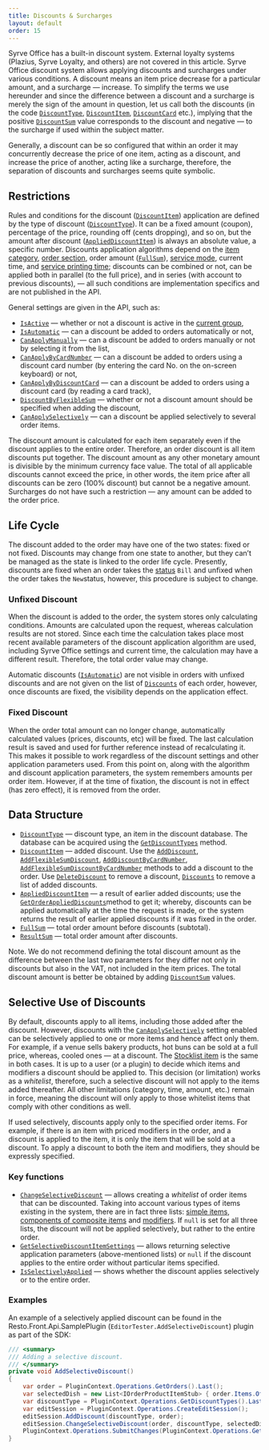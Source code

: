 ```yaml
---
title: Discounts & Surcharges
layout: default
order: 15
---
```

Syrve Office has a built-in discount system. External loyalty systems (Plazius, Syrve Loyalty, and others) are not covered in this article. Syrve Office discount system allows applying discounts and surcharges under various conditions. A discount means an item price decrease for a particular amount, and a surcharge — increase. To simplify the terms we use hereunder and since the difference between a discount and a surcharge is merely the sign of the amount in question, let us call both the discounts (in the code [`DiscountType`](https://syrve.github.io/front.api.sdk/v6/html/T_Resto_Front_Api_Data_Orders_IDiscountType.htm), [`DiscountItem`](https://syrve.github.io/front.api.sdk/v6/html/T_Resto_Front_Api_Data_Orders_IDiscountItem.htm), [`DiscountCard`](https://syrve.github.io/front.api.sdk/v6/html/T_Resto_Front_Api_Data_Orders_IDiscountCard.htm) etc.), implying that the positive [`DiscountSum`](https://syrve.github.io/front.api.sdk/v6/html/P_Resto_Front_Api_Data_Orders_IAppliedDiscountItem_DiscountSum.htm) value corresponds to the discount and negative — to the surcharge if used within the subject matter.

Generally, a discount can be so configured that within an order it may concurrently decrease the price of one item, acting as a discount, and increase the price of another, acting like a surcharge, therefore, the separation of discounts and surcharges seems quite symbolic.

## Restrictions ##
Rules and conditions for the discount ([`DiscountItem`](https://syrve.github.io/front.api.sdk/v6/html/T_Resto_Front_Api_Data_Orders_IDiscountItem.htm)) application are defined by the type of discount ([`DiscountType`](https://syrve.github.io/front.api.sdk/v6/html/T_Resto_Front_Api_Data_Orders_IDiscountType.htm)). It can be a fixed amount (coupon), percentage of the price, rounding off (cents dropping), and so on, but the amount after discount ([`AppliedDiscountItem`](https://syrve.github.io/front.api.sdk/v6/html/T_Resto_Front_Api_Data_Orders_IAppliedDiscountItem.htm)) is always an absolute value, a specific number. Discounts application algorithms depend on the [item category](https://syrve.github.io/front.api.sdk/v6/html/P_Resto_Front_Api_Data_Assortment_IProduct_Category.htm), [order section](https://syrve.github.io/front.api.sdk/v6/html/T_Resto_Front_Api_Data_Organization_Sections_IRestaurantSection.htm), order amount ([`FullSum`](https://syrve.github.io/front.api.sdk/v6/html/P_Resto_Front_Api_Data_Orders_IOrder_FullSum.htm)), [service mode](https://syrve.github.io/front.api.sdk/v6/html/T_Resto_Front_Api_Data_Organization_OrderServiceType.htm), current time, and [service printing time](https://syrve.github.io/front.api.sdk/v6/html/P_Resto_Front_Api_Data_Orders_IOrderRootItem_PrintTime.htm); discounts can be combined or not, can be applied both in parallel (to the full price), and in series (with account to previous discounts), — all such conditions are implementation specifics and are not published in the API.

General settings are given in the API, such as:

- [`IsActive`](https://syrve.github.io/front.api.sdk/v6/html/P_Resto_Front_Api_Data_Orders_IDiscountType_IsActive.htm) — whether or not a discount is active in the [current group](https://syrve.github.io/front.api.sdk/v6/html/M_Resto_Front_Api_IOperationService_GetHostTerminalsGroup.htm),
- [`IsAutomatic`](https://syrve.github.io/front.api.sdk/v6/html/P_Resto_Front_Api_Data_Orders_IDiscountType_IsAutomatic.htm) — can a discount be added to orders automatically or not,
- [`CanApplyManually`](https://syrve.github.io/front.api.sdk/v6/html/P_Resto_Front_Api_Data_Orders_IDiscountType_CanApplyManually.htm) — can a discount be added to orders manually or not by selecting it from the list,
- [`CanApplyByCardNumber`](https://syrve.github.io/front.api.sdk/v6/html/P_Resto_Front_Api_Data_Orders_IDiscountType_CanApplyByCardNumber.htm) — can a discount be added to orders using a discount card number (by entering the card No. on the on-screen keyboard) or not,
- [`CanApplyByDiscountCard`](https://syrve.github.io/front.api.sdk/v6/html/P_Resto_Front_Api_Data_Orders_IDiscountType_CanApplyByDiscountCard.htm) — can a discount be added to orders using a discount card (by reading a card track),
- [`DiscountByFlexibleSum`](https://syrve.github.io/front.api.sdk/v6/html/P_Resto_Front_Api_Data_Orders_IDiscountType_DiscountByFlexibleSum.htm) — whether or not a discount amount should be specified when adding the discount,
- [`CanApplySelectively`](https://syrve.github.io/front.api.sdk/v6/html/P_Resto_Front_Api_Data_Orders_IDiscountType_CanApplySelectively.htm) — can a discount be applied selectively to several order items.

The discount amount is calculated for each item separately even if the discount applies to the entire order. Therefore, an order discount is all item discounts put together. The discount amount as any other monetary amount is divisible by the minimum currency face value. The total of all applicable discounts cannot exceed the price, in other words, the item price after all discounts can be zero (100% discount) but cannot be a negative amount. Surcharges do not have such a restriction — any amount can be added to the order price.

## Life Cycle ##
The discount added to the order may have one of the two states: fixed or not fixed. Discounts may change from one state to another, but they can’t be managed as the state is linked to the order life cycle. Presently, discounts are fixed when an order takes the [status](https://syrve.github.io/front.api.sdk/v6/html/P_Resto_Front_Api_Data_Orders_IOrder_Status.htm) `Bill` and unfixed when the order takes the `New`status, however, this procedure is subject to change.

### Unfixed Discount ###
When the discount is added to the order, the system stores only calculating conditions. Amounts are calculated upon the request, whereas calculation results are not stored. Since each time the calculation takes place most recent available parameters of the discount application algorithm are used, including Syrve Office settings and current time, the calculation may have a different result. Therefore, the total order value may change.

Automatic discounts ([`IsAutomatic`](https://syrve.github.io/front.api.sdk/v6/html/P_Resto_Front_Api_Data_Orders_IDiscountType_IsAutomatic.htm)) are not visible in orders with unfixed discounts and are not given on the list of [`Discounts`](https://syrve.github.io/front.api.sdk/v6/html/P_Resto_Front_Api_Data_Orders_IOrder_Discounts.htm) of each order, however, once discounts are fixed, the visibility depends on the application effect.

### Fixed Discount ###
When the order total amount can no longer change, automatically calculated values (prices, discounts, etc) will be fixed. The last calculation result is saved and used for further reference instead of recalculating it. This makes it possible to work regardless of the discount settings and other application parameters used. From this point on, along with the algorithm and discount application parameters, the system remembers amounts per order item. However, if at the time of fixation, the discount is not in effect (has zero effect), it is removed from the order.

## Data Structure ##
- [`DiscountType`](https://syrve.github.io/front.api.sdk/v6/html/T_Resto_Front_Api_Data_Orders_IDiscountType.htm) —  discount type, an item in the discount database. The database can be acquired using the [`GetDiscountTypes`](https://syrve.github.io/front.api.sdk/v6/html/M_Resto_Front_Api_IOperationService_GetDiscountTypes.htm) method.
- [`DiscountItem`](https://syrve.github.io/front.api.sdk/v6/html/T_Resto_Front_Api_Data_Orders_IDiscountItem.htm) — added discount. Use the [`AddDiscount`](https://syrve.github.io/front.api.sdk/v6/html/M_Resto_Front_Api_Editors_IEditSession_AddDiscount.htm), [`AddFlexibleSumDiscount`](https://syrve.github.io/front.api.sdk/v6/html/M_Resto_Front_Api_Editors_IEditSession_AddFlexibleSumDiscount.htm), [`AddDiscountByCardNumber`](https://syrve.github.io/front.api.sdk/v6/html/M_Resto_Front_Api_Editors_IEditSession_AddDiscountByCardNumber.htm), [`AddFlexibleSumDiscountByCardNumber`](https://syrve.github.io/front.api.sdk/v6/html/M_Resto_Front_Api_Editors_IEditSession_AddFlexibleSumDiscountByCardNumber.htm) methods to add a discount to the order.
Use [`DeleteDiscount`](https://syrve.github.io/front.api.sdk/v6/html/M_Resto_Front_Api_Editors_IEditSession_DeleteDiscount.htm) to remove a discount, [`Discounts`](https://syrve.github.io/front.api.sdk/v6/html/P_Resto_Front_Api_Data_Orders_IOrder_Discounts.htm) to remove a list of added discounts.
- [`AppliedDiscountItem`](https://syrve.github.io/front.api.sdk/v6/html/T_Resto_Front_Api_Data_Orders_IAppliedDiscountItem.htm) — a result of earlier added discounts; use the [`GetOrderAppliedDiscounts`](https://syrve.github.io/front.api.sdk/v6/html/M_Resto_Front_Api_IOperationService_GetOrderAppliedDiscounts.htm)method to get it; whereby, discounts can be applied automatically at the time the request is made, or the system returns the result of earlier applied discounts if it was fixed in the order.
- [`FullSum`](https://syrve.github.io/front.api.sdk/v6/html/P_Resto_Front_Api_Data_Orders_IOrder_FullSum.htm) — total order amount before discounts (subtotal).
- [`ResultSum`](https://syrve.github.io/front.api.sdk/v6/html/P_Resto_Front_Api_Data_Orders_IOrder_ResultSum.htm) — total order amount after discounts.

Note. We do not recommend defining the total discount amount as the difference between the last two parameters for they differ not only in discounts but also in the VAT, not included in the item prices. The total discount amount is better be obtained by adding [`DiscountSum`](https://syrve.github.io/front.api.sdk/v6/html/P_Resto_Front_Api_Data_Orders_IAppliedDiscountItem_DiscountSum.htm) values.


## Selective Use of Discounts ##
By default, discounts apply to all items, including those added after the discount. However, discounts with the [`CanApplySelectively`](https://syrve.github.io/front.api.sdk/v6/html/P_Resto_Front_Api_Data_Orders_IDiscountType_CanApplySelectively.htm) setting enabled can be selectively applied to one or more items and hence affect only them. For example, if a venue sells bakery products, hot buns can be sold at a full price, whereas, cooled ones — at a discount. The [Stocklist item](https://syrve.github.io/front.api.sdk/v6/html/T_Resto_Front_Api_Data_Assortment_IProduct.htm) is the same in both cases. It is up to a user (or a plugin) to decide which items and modifiers a discount should be applied to. This decision (or limitation) works as a *whitelist*, therefore, such a selective discount will not apply to the items added thereafter. All other limitations (category, time, amount, etc.) remain in force, meaning the discount will only apply to those whitelist items that comply with other conditions as well.

If used selectively, discounts apply only to the specified order items. For example, if there is an item with priced modifiers in the order, and a discount is applied to the item, it is only the item that will be sold at a discount. To apply a discount to both the item and modifiers, they should be expressly specified.

### Key functions ###

- [`ChangeSelectiveDiscount`](https://syrve.github.io/front.api.sdk/v6/html/M_Resto_Front_Api_Editors_IEditSession_ChangeSelectiveDiscount.htm) — allows creating a *whitelist* of order items that can be discounted. Taking into account various types of items existing in the system, there are in fact three lists:  [simple items](https://syrve.github.io/front.api.sdk/v6/html/T_Resto_Front_Api_Data_Orders_IOrderProductItem.htm), [components of composite items](https://syrve.github.io/front.api.sdk/v6/html/T_Resto_Front_Api_Data_Orders_IOrderCompoundItemComponent.htm) and [modifiers](https://syrve.github.io/front.api.sdk/v6/html/T_Resto_Front_Api_Data_Orders_IOrderModifierItem.htm).
If `null` is set for all three lists, the discount will not be applied selectively, but rather to the entire order.
- [`GetSelectiveDiscountItemSettings`](https://syrve.github.io/front.api.sdk/v6/html/M_Resto_Front_Api_IOperationService_GetSelectiveDiscountItemSettings.htm) — allows returning selective application parameters (above-mentioned lists) or `null` if the discount applies to the entire order without particular items specified.
- [`IsSelectivelyApplied`](https://syrve.github.io/front.api.sdk/v6/html/P_Resto_Front_Api_Data_Orders_IDiscountItem_IsSelectivelyApplied.htm) — shows whether the discount applies selectively or to the entire order.

### Examples ###
An example of a selectively applied discount can be found in the Resto.Front.Api.SamplePlugin (`EditorTester.AddSelectiveDiscount`) plugin as part of the SDK:

```cs
/// <summary>
/// Adding a selective discount.
/// </summary>
private void AddSelectiveDiscount()
{
    var order = PluginContext.Operations.GetOrders().Last();
    var selectedDish = new List<IOrderProductItemStub> { order.Items.OfType<IOrderProductItem>().Last() };
    var discountType = PluginContext.Operations.GetDiscountTypes().Last(x => !x.Deleted && x.IsActive && x.CanApplySelectively);
    var editSession = PluginContext.Operations.CreateEditSession();
    editSession.AddDiscount(discountType, order);
    editSession.ChangeSelectiveDiscount(order, discountType, selectedDish, null, null);
    PluginContext.Operations.SubmitChanges(PluginContext.Operations.GetCredentials(), editSession);
}
```